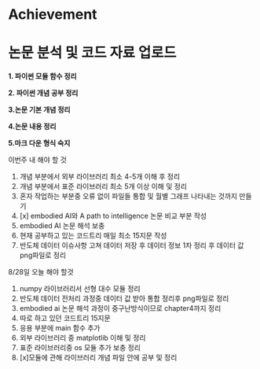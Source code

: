 # Achievement
논문 분석 및 코드 자료 업로드
=====================
**1. 파이썬 모듈 함수 정리**

**2. 파이썬 개념 공부 정리**

**3.논문 기본 개념 정리**

**4.논문 내용 정리**

**5.마크 다운 형식 숙지**




이번주 내 해야 할 것
1. 개념 부분에서 외부 라이브러리  최소 4-5개 이해 후 정리
2. 개념 부분에서 표준 라이브러리 최소 5개 이상 이해 및 정리
3. 혼자 작업하는 부분중 오류 없이 파일들 통합 및 월별 그래프 나타내는 것까지 만들기
4. [x] embodied AI와 A path to intelligence 논문 비교 부분 작성 
5. embodied AI 논문 해석 보충
6. 현재 공부하고 있는 코드트리 매일 최소 15지문 작성
7. 반도체 데이터 이슈사항 고쳐 데이터 저장 후 데이터 정보 1차 정리 후 데이터 값 png파일로 정리


8/28일 오늘 해야 할것

1. numpy 라이브러리서 선형 대수 모듈 정리
2. 반도체 데이터 전처리 과정중 데이터 값 받아 통합 정리후 png파일로 정리
3. embodied ai 논문 해석 과정이 중구난방식이므로 chapter4까지 정리
4. 따로 하고 있던 코드트리 15지문
5. 응용 부분에 main 함수 추가
6. 외부 라이브러리 중 matplotlib 이해 및 정리
7. 표준 라이브러리중 os 모듈 추가 보충 정리
8. [x]모듈에 관해 라이브러리 개념 파일 안에 공부 및 정리 
